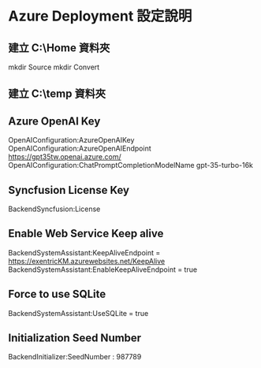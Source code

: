 # Azure Deployment 設定說明

## 建立 C:\Home 資料夾
mkdir Source
mkdir Convert

## 建立 C:\temp 資料夾

## Azure OpenAI Key
OpenAIConfiguration:AzureOpenAIKey
OpenAIConfiguration:AzureOpenAIEndpoint     https://gpt35tw.openai.azure.com/
OpenAIConfiguration:ChatPromptCompletionModelName     gpt-35-turbo-16k

## Syncfusion License Key
BackendSyncfusion:License

## Enable Web Service Keep alive
BackendSystemAssistant:KeepAliveEndpoint = https://exentricKM.azurewebsites.net/KeepAlive
BackendSystemAssistant:EnableKeepAliveEndpoint = true

## Force to use SQLite
BackendSystemAssistant:UseSQLite = true

## Initialization Seed Number
BackendInitializer:SeedNumber : 987789



